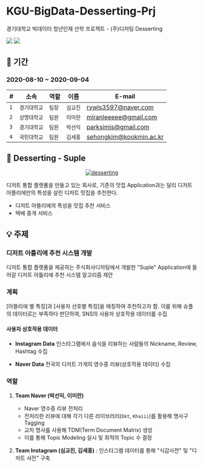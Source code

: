 ﻿<style>
background-color : #ffd0d1;
</style>

# KGU-BigData-Desserting-Prj

경기대학교 빅데이터 청년인재 산학 프로젝트 - (주)디저팅 Desserting 

 <img src="https://img.shields.io/badge/python-v3.7-green" />
<img src="https://img.shields.io/badge/Conda-win--64-green" >

 ## 📆 기간 
### 2020-08-10 ~ 2020-09-04 

|**#**|**소속**|**역할**|**이름**|**E-mail**|
|--|--|--|--|--|
|```1```|```경기대학교```|```팀장```|```심교진```|rywls3597@naver.com
|```2```|```상명대학교```|```팀원```|```이미란```|miranleeeee@gmail.com
|```3```|```경기대학교```|```팀원```|```박선익```|parksimis@gmail.com
|```4```|```국민대학교```|```팀원```|```김세홍```|sehongkim@kookmin.ac.kr

## 🍩 Desserting - Suple

<p align="center">
 <a href="https://suple.me"><img src="https://image.rocketpunch.com/company/37903/desserting-1_logo_1517983583.png?s=400x400&t=inside" alt="desserting">
</p></a>

디저트 통합 플랫폼을 만들고 있는 회사로, 기존의 맛집 Application과는 달리 디저트 아뜰리에만의 특성을 살린 디저트 맛집을 추천한다.

* 디저트 아뜰리에의 특성을 맛집 추천 서비스
* 택배 중개 서비스

## 💡 주제 
### 디저트 아틀리에 추천 시스템 개발

디저트 통합 플랫폼을 제공하는 주식회사디저팅에서 개발한 "Suple"  Application에 들어갈 디저트 아틀리에 추천 시스템 알고리즘 제안


### 계획
[아뜰리에 별 특징]과 [사용자 선호별 특징]을 매칭하여 추천하고자 함.
이를 위해 슈플의 데이터로는 부족하다 판단하여, SNS의 사용자 상호작용 데이터를 수집

#### 사용자 상호작용 데이터 
- **Instagram Data**
인스타그램에서 음식을 리뷰하는 사람들의 Nickname, Review, Hashtag 수집

- **Naver Data**
전국의 디저트 가게의 영수증 리뷰(상호작용 데이터) 수집

### 역할
1.  **Team Naver (박선익, 이미란)**
	* Naver 영수증 리뷰 전처리
	* 전처리한 리뷰에 대해 각기 다른 라이브러리(```Okt```, ```Khaiii```)를 활용해 명사구 Tagging
	* 교차 명사를 사용해 TDM(Term Document Matrix) 생성
	* 이를 통해 Topic Modeling 실시 및 최적의 Topic 수 결정
	
2.  **Team Instagram (심교진, 김세홍)**
: 인스타그램 데이터를 통해 "식감사전" 및 "디저트 사전" 구축



